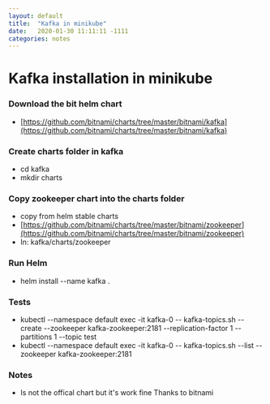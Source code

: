 ```yaml
---
layout: default
title:  "Kafka in minikube"
date:   2020-01-30 11:11:11 -1111
categories: notes
---
```

# Kafka installation in minikube

### Download the bit helm chart
- [https://github.com/bitnami/charts/tree/master/bitnami/kafka](https://github.com/bitnami/charts/tree/master/bitnami/kafka)

### Create charts folder in kafka
- cd kafka
- mkdir charts

### Copy zookeeper chart into the charts folder
- copy from helm stable charts
- [https://github.com/bitnami/charts/tree/master/bitnami/zookeeper](https://github.com/bitnami/charts/tree/master/bitnami/zookeeper)
- In: kafka/charts/zookeeper

### Run Helm
- helm install --name kafka .

### Tests
- kubectl --namespace default exec -it kafka-0 -- kafka-topics.sh --create --zookeeper kafka-zookeeper:2181 --replication-factor 1 --partitions 1 --topic test
- kubectl --namespace default exec -it kafka-0 -- kafka-topics.sh --list --zookeeper kafka-zookeeper:2181

### Notes
- Is not the offical chart but it's work fine
Thanks to bitnami